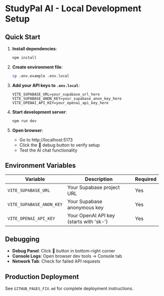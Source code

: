 # StudyPal AI - Local Development Setup

## Quick Start

1. **Install dependencies**:
   ```bash
   npm install
   ```

2. **Create environment file**:
   ```bash
   cp .env.example .env.local
   ```

3. **Add your API keys to `.env.local`**:
   ```
   VITE_SUPABASE_URL=your_supabase_url_here
   VITE_SUPABASE_ANON_KEY=your_supabase_anon_key_here
   VITE_OPENAI_API_KEY=your_openai_api_key_here
   ```

4. **Start development server**:
   ```bash
   npm run dev
   ```

5. **Open browser**:
   - Go to http://localhost:5173
   - Click the 🐛 debug button to verify setup
   - Test the AI chat functionality

## Environment Variables

| Variable | Description | Required |
|----------|-------------|----------|
| `VITE_SUPABASE_URL` | Your Supabase project URL | Yes |
| `VITE_SUPABASE_ANON_KEY` | Your Supabase anonymous key | Yes |
| `VITE_OPENAI_API_KEY` | Your OpenAI API key (starts with 'sk-') | Yes |

## Debugging

- **Debug Panel**: Click 🐛 button in bottom-right corner
- **Console Logs**: Open browser dev tools → Console tab
- **Network Tab**: Check for failed API requests

## Production Deployment

See `GITHUB_PAGES_FIX.md` for complete deployment instructions.
